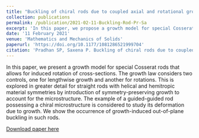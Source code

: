 ```yaml
---
title: "Buckling of chiral rods due to coupled axial and rotational growth"
collection: publications
permalink: /publication/2021-02-11-Buckling-Rod-Pr-Sa
excerpt: 'In this paper, we propose a growth model for special Cosserat rods, allowing induced rotation of cross-sections. In straight rods with helical and hemitropic symmetries, we demonstrate growth-induced out-of-plane buckling under guided-guided boundary conditions.'
date: '11 February 2021'
venue: 'Mathematics and Mechanics of Solids'
paperurl: 'https://doi.org/10.1177/1081286521999704'
citation: 'Pradhan SP, Saxena P. Buckling of chiral rods due to coupled axial and rotational growth. <i>Mathematics and Mechanics of Solids</i>. 2021;26(11):1675-1700.'
---
```

In this paper, we present a growth model for special Cosserat rods that allows for induced rotation of cross-sections. The growth law considers two controls, one for lengthwise growth and another for rotations. This is explored in greater detail for straight rods with helical and hemitropic material symmetries by introduction of symmetry-preserving growth to account for the microstructure. The example of a guided-guided rod possessing a chiral microstructure is considered to study its deformation due to growth. We show the occurrence of growth-induced out-of-plane buckling in such rods.


[Download paper here](https://journals.sagepub.com/doi/pdf/10.1177/1081286521999704)

